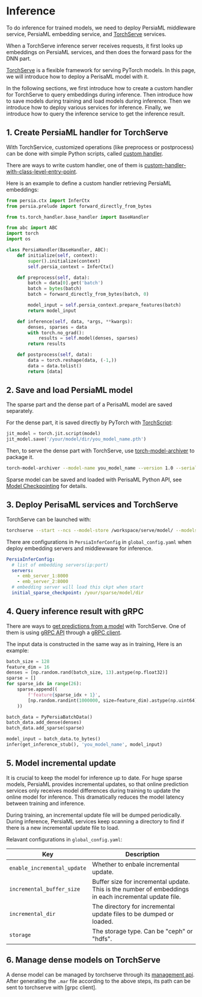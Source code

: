 Inference
======

To do inference for trained models, we need to deploy PersiaML middleware service, PersiaML embedding service, and [TorchServe] services.

When a TorchServe inference server receives requests, it first looks up embeddings on PersiaML services, and then does the forward pass for the DNN part.

[TorchServe] is a flexible framework for serving PyTorch models. In this page, we will introduce how to deploy a PerisaML model with it.

In the following sections, we first introduce how to create a custom handler for TorchServe to query embeddings during inference. Then introduce how to save models during training and load models during inference. Then we introduce how to deploy various services for inference. Finally, we introduce how to query the inference service to get the inference result.

## 1. Create PersiaML handler for TorchServe

With TorchService, customized operations (like preprocess or postprocess) can be done with simple Python scripts, called [custom handler].

There are ways to write custom handler, one of them is [custom-handler-with-class-level-entry-point].

Here is an example to define a custom handler retrieving PersiaML embeddings:

```python
from persia.ctx import InferCtx
from persia.prelude import forward_directly_from_bytes

from ts.torch_handler.base_handler import BaseHandler

from abc import ABC
import torch
import os

class PersiaHandler(BaseHandler, ABC):
    def initialize(self, context):
        super().initialize(context)
        self.persia_context = InferCtx()

    def preprocess(self, data):
        batch = data[0].get('batch')
        batch = bytes(batch)
        batch = forward_directly_from_bytes(batch, 0)

        model_input = self.persia_context.prepare_features(batch)
        return model_input

    def inference(self, data, *args, **kwargs):
        denses, sparses = data
        with torch.no_grad():
            results = self.model(denses, sparses)
        return results

    def postprocess(self, data):
        data = torch.reshape(data, (-1,))
        data = data.tolist()
        return [data]
```

## 2. Save and load PersiaML model

The sparse part and the dense part of a PerisaML model are saved separately.

For the dense part, it is saved directly by PyTorch with [TorchScript]:

```python
jit_model = torch.jit.script(model)
jit_model.save('/your/model/dir/you_model_name.pth')
```

Then, to serve the dense part with TorchServe, use [torch-model-archiver] to package it.

```bash
torch-model-archiver --model-name you_model_name --version 1.0 --serialized-file /your/model/dir/you_model_name.pth --handler /your/model/dir/persia_handler.py
```

Sparse model can be saved and loaded with PerisaML Python API, see [Model Checkpointing](../model-checkpointing/index.md) for details.

## 3. Deploy PerisaML services and TorchServe

TorchServe can be launched with:

```bash
torchserve --start --ncs --model-store /workspace/serve/model/ --models you_model_name.mar
```

There are configurations in `PersiaInferConfig` in `global_config.yaml` when deploy embedding servers and middlewware for inference.

```yaml
PersiaInferConfig:
  # list of embedding servers(ip:port)
  servers:
    - emb_server_1:8000
    - emb_server_2:8000
  # embedding server will load this ckpt when start
  initial_sparse_checkpoint: /your/sparse/model/dir
```

## 4. Query inference result with gRPC

There are ways to [get predictions from a model] with TorchServe. One of them is using [gRPC API](https://github.com/pytorch/serve#using-grpc-apis-through-python-client) through a [gRPC client](https://github.com/pytorch/serve/blob/master/ts_scripts/torchserve_grpc_client.py).

The input data is constructed in the same way as in training, Here is an example:
```python
batch_size = 128
feature_dim = 16
denses = [np.random.rand(batch_size, 13).astype(np.float32)]
sparse = []
for sparse_idx in range(26):
    sparse.append((
        f'feature{sparse_idx + 1}',
        [np.random.randint(1000000, size=feature_dim).astype(np.uint64) for _ in range(batch_size)]
    ))

batch_data = PyPersiaBatchData()
batch_data.add_dense(denses)
batch_data.add_sparse(sparse)

model_input = batch_data.to_bytes()
infer(get_inference_stub(), 'you_model_name', model_input)
```

## 5. Model incremental update

It is crucial to keep the model for inference up to date. For huge sparse models, PersiaML provides incremental updates, so that online prediction services only receives model differences during training to update the online model for inference. This dramatically reduces the model latency between training and inference.

During training, an incremental update file will be dumped periodically. During inference, PersiaML services keep scanning a directory to find if there is a new incremental update file to load.

Relavant configurations in `global_config.yaml`:

|  Key   | Description  |
|  ----  | ----  |
| `enable_incremental_update` | Whether to enbale incremental update. |
| `incremental_buffer_size` | Buffer size for incremental update. This is the number of embeddings in each incremental update file. |
| `incremental_dir` | The directory for incremental update files to be dumped or loaded. |
| `storage` | The storage type. Can be "ceph" or "hdfs". |


## 6. Manage dense models on TorchServe

A dense model can be managed by torchserve through its [management api]. After generating the `.mar` file according to the above steps, its path can be sent to torchserve with [grpc client].



[TorchServe]: https://github.com/pytorch/serve
[custom-handler-with-class-level-entry-point]: https://github.com/pytorch/serve/blob/master/docs/custom_service.md#custom-handler-with-class-level-entry-point
[custom handler]: https://github.com/pytorch/serve/blob/master/docs/custom_service.md#custom-handlers
[TorchScript]: https://pytorch.org/docs/stable/jit.html
[torch-model-archiver]:https://github.com/pytorch/serve/blob/master/model-archiver/README.md
[get predictions from a model]: https://github.com/pytorch/serve#get-predictions-from-a-model
[management api]: https://github.com/pytorch/serve/blob/master/docs/management_api.md#management-api
